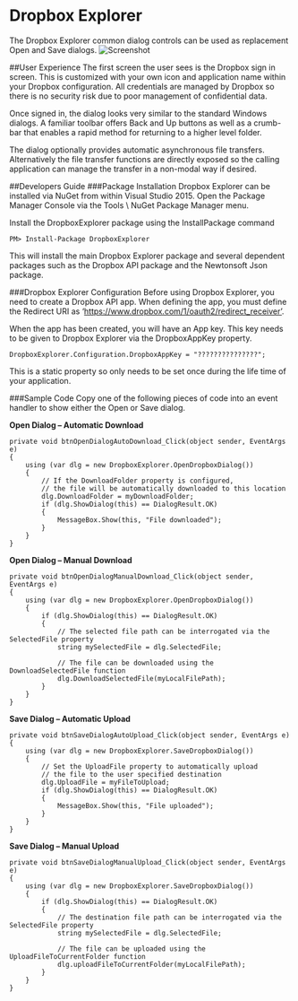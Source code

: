 # Dropbox Explorer
The Dropbox Explorer common dialog controls can be used as replacement Open and Save dialogs.
![Screenshot](http://dropboxexplorer.com/filelist.png)

##User Experience
The first screen the user sees is the Dropbox sign in screen. This is customized with your own icon and application name within your Dropbox configuration. All credentials are managed by Dropbox so there is no security risk due to poor management of confidential data.

Once signed in, the dialog looks very similar to the standard Windows dialogs. A familiar toolbar offers Back and Up buttons as well as a crumb-bar that enables a rapid method for returning to a higher level folder.

The dialog optionally provides automatic asynchronous file transfers. Alternatively the file transfer functions are directly exposed so the calling application can manage the transfer in a non-modal way if desired.

##Developers Guide
###Package Installation
Dropbox Explorer can be installed via NuGet from within Visual Studio 2015. Open the Package Manager Console via the Tools \  NuGet Package Manager menu.

Install the DropboxExplorer package using the InstallPackage command
```
PM> Install-Package DropboxExplorer
```
This will install the main Dropbox Explorer package and several dependent packages such as the Dropbox API package and the Newtonsoft Json package.

###Dropbox Explorer Configuration
Before using Dropbox Explorer, you need to create a Dropbox API app. When defining the app, you must define the Redirect URI as ‘https://www.dropbox.com/1/oauth2/redirect_receiver’.

When the app has been created, you will have an App key. This key needs to be given to Dropbox Explorer via the DropboxAppKey property.
```
DropboxExplorer.Configuration.DropboxAppKey = "???????????????";
```
This is a static property so only needs to be set once during the life time of your application.

###Sample Code
Copy one of the following pieces of code into an event handler to show either the Open or Save dialog.

**Open Dialog – Automatic Download**
```
private void btnOpenDialogAutoDownload_Click(object sender, EventArgs e)
{
    using (var dlg = new DropboxExplorer.OpenDropboxDialog())
    {
        // If the DownloadFolder property is configured, 
        // the file will be automatically downloaded to this location
        dlg.DownloadFolder = myDownloadFolder;
        if (dlg.ShowDialog(this) == DialogResult.OK)
        {
            MessageBox.Show(this, "File downloaded");
        }
    }
}
```

**Open Dialog – Manual Download**
```
private void btnOpenDialogManualDownload_Click(object sender, EventArgs e)
{
    using (var dlg = new DropboxExplorer.OpenDropboxDialog())
    {
        if (dlg.ShowDialog(this) == DialogResult.OK)
        {
            // The selected file path can be interrogated via the SelectedFile property
            string mySelectedFile = dlg.SelectedFile;
 
            // The file can be downloaded using the DownloadSelectedFile function
            dlg.DownloadSelectedFile(myLocalFilePath);
        }
    }
}
```

**Save Dialog – Automatic Upload**
```
private void btnSaveDialogAutoUpload_Click(object sender, EventArgs e)
{
    using (var dlg = new DropboxExplorer.SaveDropboxDialog())
    {
        // Set the UploadFile property to automatically upload
        // the file to the user specified destination
        dlg.UploadFile = myFileToUpload;
        if (dlg.ShowDialog(this) == DialogResult.OK)
        {
            MessageBox.Show(this, "File uploaded");
        }
    }
}
```

**Save Dialog – Manual Upload**
```
private void btnSaveDialogManualUpload_Click(object sender, EventArgs e)
{
    using (var dlg = new DropboxExplorer.SaveDropboxDialog())
    {
        if (dlg.ShowDialog(this) == DialogResult.OK)
        {
            // The destination file path can be interrogated via the SelectedFile property
            string mySelectedFile = dlg.SelectedFile;
 
            // The file can be uploaded using the UploadFileToCurrentFolder function
            dlg.uploadFileToCurrentFolder(myLocalFilePath);
        }
    }
}
```
